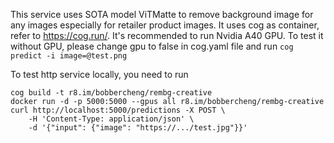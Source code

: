 This service uses SOTA model ViTMatte to remove background image for any images especially for retailer product images. It uses cog as container, refer to https://cog.run/.
It's recommended to run Nvidia A40 GPU. To test it without GPU, please change gpu to false in cog.yaml file and run ```cog predict -i image=@test.png```

To test http service locally, you need to run
```
cog build -t r8.im/bobbercheng/rembg-creative
docker run -d -p 5000:5000 --gpus all r8.im/bobbercheng/rembg-creative
curl http://localhost:5000/predictions -X POST \
    -H 'Content-Type: application/json' \
    -d '{"input": {"image": "https://.../test.jpg"}}'
```
